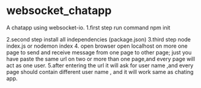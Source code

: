 # websocket_chatapp
A chatapp using websocket-io.
1.first step run command
     npm init
     
2.second step
    install all independencies (package.json)
3.third step
      node index.js or nodemon index
4. open browser 
      open localhost on more one page to send
      and receive message from one page to 
      other page;
      just you have paste the same url on two 
      or more than one page,and every page will 
      act as one user.
5.after entering the url it will 
ask for user name ,and every page should 
contain different user name ,
 and it will work same as chating app.
